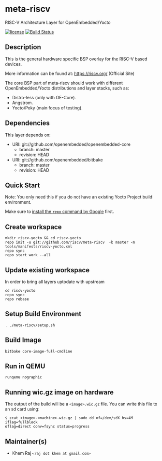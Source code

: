 
# meta-riscv
RISC-V Architecture Layer for OpenEmbedded/Yocto

[![license](https://img.shields.io/github/license/mashape/apistatus.svg)](https://github.com/riscv/meta-riscv/blob/kraj/master/COPYRIGHT)
[![Build Status](https://travis-ci.org/riscv/meta-riscv.svg?branch=master)](https://travis-ci.org/riscv/meta-riscv)

## Description

This is the general hardware specific BSP overlay for the RISC-V based devices.

More information can be found at: <https://riscv.org/> (Official Site)

The core BSP part of meta-riscv should work with different
OpenEmbedded/Yocto distributions and layer stacks, such as:

* Distro-less (only with OE-Core).
* Angstrom.
* Yocto/Poky (main focus of testing).

## Dependencies

This layer depends on:

* URI: git://github.com/openembedded/openembedded-core
  * branch: master
  * revision: HEAD
* URI: git://github.com/openembedded/bitbake
  * branch: master
  * revision: HEAD

## Quick Start

Note: You only need this if you do not have an existing Yocto Project build environment.

Make sure to [install the `repo` command by Google](https://source.android.com/setup/downloading#installing-repo) first. 

## Create workspace
```text
mkdir riscv-yocto && cd riscv-yocto
repo init -u git://github.com/riscv/meta-riscv  -b master -m tools/manifests/riscv-yocto.xml
repo sync
repo start work --all
```
## Update existing workspace

In order to bring all layers uptodate with upstream

```text
cd riscv-yocto
repo sync
repo rebase
```

## Setup Build Environment
```text
. ./meta-riscv/setup.sh
```
## Build Image
```text
bitbake core-image-full-cmdline
```
## Run in QEMU
```text
runqemu nographic
```

## Running wic.gz image on hardware

The output of the build will be a ```<image>.wic.gz``` file. You can write this file to an sd card using:

```text
$ zcat <image>-<machine>.wic.gz | sudo dd of=/dev/sdX bs=4M iflag=fullblock
oflag=direct conv=fsync status=progress
```

## Maintainer(s)

* Khem Raj `<raj dot khem at gmail.com>`

